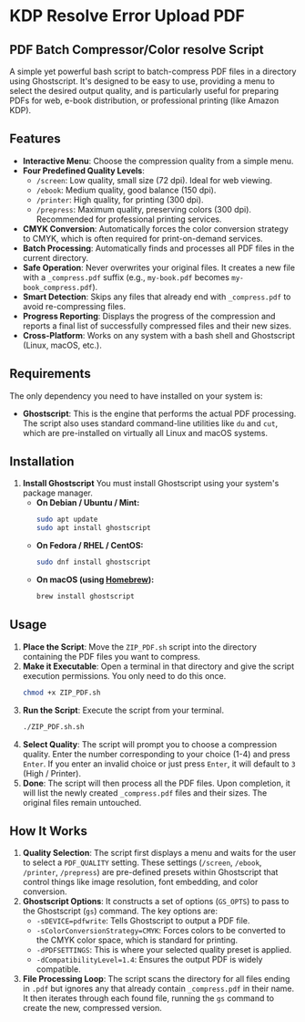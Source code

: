 # KDP Resolve Error Upload PDF
## PDF Batch Compressor/Color resolve Script

A simple yet powerful bash script to batch-compress PDF files in a directory using Ghostscript. It's designed to be easy to use, providing a menu to select the desired output quality, and is particularly useful for preparing PDFs for web, e-book distribution, or professional printing (like Amazon KDP).

## Features
-   **Interactive Menu**: Choose the compression quality from a simple menu.
-   **Four Predefined Quality Levels**:
    -   `/screen`: Low quality, small size (72 dpi). Ideal for web viewing.
    -   `/ebook`: Medium quality, good balance (150 dpi).
    -   `/printer`: High quality, for printing (300 dpi).
    -   `/prepress`: Maximum quality, preserving colors (300 dpi). Recommended for professional printing services.
-   **CMYK Conversion**: Automatically forces the color conversion strategy to CMYK, which is often required for print-on-demand services.
-   **Batch Processing**: Automatically finds and processes all PDF files in the current directory.
-   **Safe Operation**: Never overwrites your original files. It creates a new file with a `_compress.pdf` suffix (e.g., `my-book.pdf` becomes `my-book_compress.pdf`).
-   **Smart Detection**: Skips any files that already end with `_compress.pdf` to avoid re-compressing files.
-   **Progress Reporting**: Displays the progress of the compression and reports a final list of successfully compressed files and their new sizes.
-   **Cross-Platform**: Works on any system with a bash shell and Ghostscript (Linux, macOS, etc.).

## Requirements
The only dependency you need to have installed on your system is:
-   **Ghostscript**: This is the engine that performs the actual PDF processing.
The script also uses standard command-line utilities like `du` and `cut`, which are pre-installed on virtually all Linux and macOS systems.

## Installation
1.  **Install Ghostscript**
    You must install Ghostscript using your system's package manager.
    -   **On Debian / Ubuntu / Mint:**
        ```bash
        sudo apt update
        sudo apt install ghostscript
        ```
    -   **On Fedora / RHEL / CentOS:**
        ```bash
        sudo dnf install ghostscript
        ```
    -   **On macOS (using [Homebrew](https://brew.sh/)):**
        ```bash
        brew install ghostscript
        ```
        

## Usage
1.  **Place the Script**: Move the `ZIP_PDF.sh` script into the directory containing the PDF files you want to compress.
2.  **Make it Executable**: Open a terminal in that directory and give the script execution permissions. You only need to do this once.
    ```bash
    chmod +x ZIP_PDF.sh
    ```
3.  **Run the Script**: Execute the script from your terminal.
    ```bash
    ./ZIP_PDF.sh.sh
    ```
4.  **Select Quality**: The script will prompt you to choose a compression quality. Enter the number corresponding to your choice (1-4) and press `Enter`. If you enter an invalid choice or just press `Enter`, it will default to `3` (High / Printer).
5.  **Done**: The script will then process all the PDF files. Upon completion, it will list the newly created `_compress.pdf` files and their sizes. The original files remain untouched.

## How It Works
1.  **Quality Selection**: The script first displays a menu and waits for the user to select a `PDF_QUALITY` setting. These settings (`/screen`, `/ebook`, `/printer`, `/prepress`) are pre-defined presets within Ghostscript that control things like image resolution, font embedding, and color conversion.
2.  **Ghostscript Options**: It constructs a set of options (`GS_OPTS`) to pass to the Ghostscript (`gs`) command. The key options are:
    -   `-sDEVICE=pdfwrite`: Tells Ghostscript to output a PDF file.
    -   `-sColorConversionStrategy=CMYK`: Forces colors to be converted to the CMYK color space, which is standard for printing.
    -   `-dPDFSETTINGS`: This is where your selected quality preset is applied.
    -   `-dCompatibilityLevel=1.4`: Ensures the output PDF is widely compatible.
3.  **File Processing Loop**: The script scans the directory for all files ending in `.pdf` but ignores any that already contain `_compress.pdf` in their name. It then iterates through each found file, running the `gs` command to create the new, compressed version.

